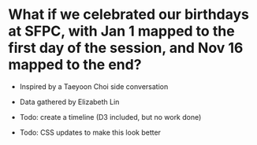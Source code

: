 # What if we celebrated our birthdays at SFPC, with Jan 1 mapped to the first day of the session, and Nov 16 mapped to the end?
* Inspired by a Taeyoon Choi side conversation
* Data gathered by Elizabeth Lin

* Todo: create a timeline (D3 included, but no work done)
* Todo: CSS updates to make this look better
